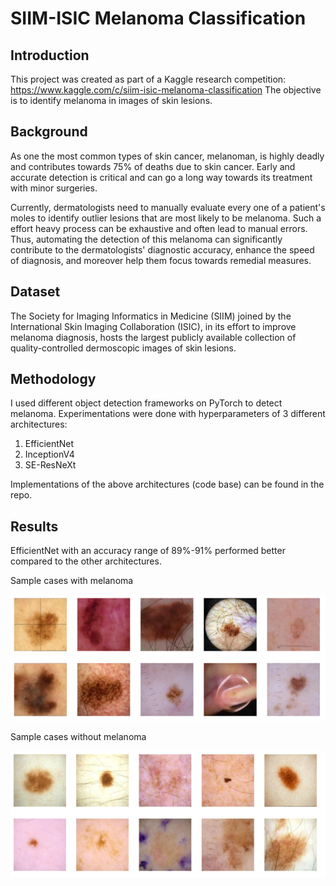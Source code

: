 # SIIM-ISIC Melanoma Classification
## Introduction
This project was created as part of a Kaggle research competition: https://www.kaggle.com/c/siim-isic-melanoma-classification
The objective is to identify melanoma in images of skin lesions. 

## Background
As one the most common types of skin cancer, melanoman, is highly deadly and contributes towards 75% of deaths due to skin cancer. Early and accurate detection is critical and can go a long way towards its treatment with minor surgeries.

Currently, dermatologists need to manually evaluate every one of a patient's moles to identify outlier lesions that are most likely to be melanoma. Such a effort heavy process can be exhaustive and often lead to manual errors. Thus, automating the detection of this melanoma can significantly contribute to the dermatologists' diagnostic accuracy, enhance the speed of diagnosis, and moreover help them focus towards remedial measures.

## Dataset
The Society for Imaging Informatics in Medicine (SIIM) joined by the International Skin Imaging Collaboration (ISIC), in its effort to improve melanoma diagnosis, hosts the largest publicly available collection of quality-controlled dermoscopic images of skin lesions.

## Methodology

I used different object detection frameworks on PyTorch to detect melanoma. Experimentations were done with hyperparameters of 3 different architectures:
1. EfficientNet
2. InceptionV4
3. SE-ResNeXt

Implementations of the above architectures (code base) can be found in the repo.

## Results
EfficientNet with an accuracy range of 89%-91% performed better compared to the other architectures.

Sample cases with melanoma

![alt text](https://github.com/nirvana1707/melanomadetection/blob/main/images/melanoma_positive.PNG)

Sample cases without melanoma

![alt text](https://github.com/nirvana1707/melanomadetection/blob/main/images/melanoma_negative.PNG)
